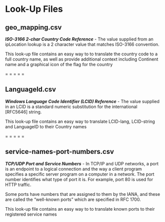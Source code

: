 # Look-Up Files

## geo_mapping.csv 

***ISO-3166 2-char Country Code Reference*** - The value supplied from an ipLocation lookup is a 2 character value that matches ISO-3166 convention. 

This look-up file contains an easy way to to translate the country code to a full country name, as well as provide additional context including Continent name and a graphical icon of the flag for the country

= = = = =

## LanguageId.csv

***Windows Language Code Identifier (LCID) Reference*** - The value supplied in an LCID is a standard numeric substitution for the international [RFC5646] string.

This look-up file contains an easy way to translate LCID-lang, LCID-string and LanguageID to their Country names

= = = = =

## service-names-port-numbers.csv

***TCP/UDP Port and Service Numbers*** - In TCP/IP and UDP networks, a port is an endpoint to a logical connection and the way a client program specifies a specific server program on a computer in a network. The port number identifies what type of port it is. For example, port 80 is used for HTTP traffic. 

Some ports have numbers that are assigned to them by the IANA, and these are called the “well-known ports” which are specified in RFC 1700. 

This look-up file contains an easy way to to translate known ports to their registered service names

